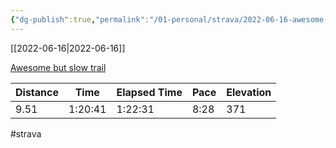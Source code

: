 ```yaml
---
{"dg-publish":true,"permalink":"/01-personal/strava/2022-06-16-awesome-but-slow-trail/"}
---
```



[[2022-06-16\|2022-06-16]]

[Awesome but slow trail](https://www.strava.com/activities/7321746213)

| Distance | Time    | Elapsed Time | Pace | Elevation |
| -------- | ------- | ------------ | ---- | --------- |
| 9.51     | 1:20:41 | 1:22:31      | 8:28 | 371       |




#strava
